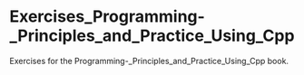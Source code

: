 # Exercises_Programming-_Principles_and_Practice_Using_Cpp
 Exercises for the Programming-_Principles_and_Practice_Using_Cpp book.

